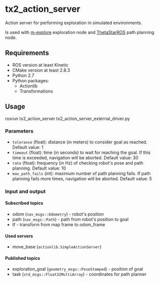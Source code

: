 # tx2_action_server
Action server for performing exploration in simulated environments.

Is used with [m-explore](https://github.com/cnndepth/m-explore) exploration node and [ThetaStarROS](https://github.com/haiot4105/ThetaStarROS) path planning node.

## Requirements
* ROS version at least Kinetic
* CMake version at least 2.8.3
* Python 2.7
* Python packages:
  * Actionlib
  * Transformations
  
## Usage

rosrun tx2_action_server tx2_action_server_external_driver.py

### Parameters

* `tolerance` (float): distance (in meters) to consider goal as reached. Default value: 1
* `timeout` (float): time (in seconds) to wait for reaching the goal. If this time is exceeded, navigation will be aborted. Default value: 30
* `rate` (float): frequency (in Hz) of checking robot's pose and path planning. Default value: 10
* `max_path_fails` (int): maximum number of path planning fails. If path planning fails more times, navigation will be aborted. Default value: 5

### Input and output

#### Subscribed topics

* odom (`nav_msgs::Odometry`) - robot's position
* path (`nav_msgs::Path`) - path from robot's position to goal
* tf - transform from map frame to odom_frame

#### Used servers
* move_base (`actionlib.SimpleActionServer`)

#### Published topics

* exploration_goal (`geometry_msgs::PoseStamped`) - position of goal
* task (`std_msgs::Float32MultiArray`) - coordinates for path planner
